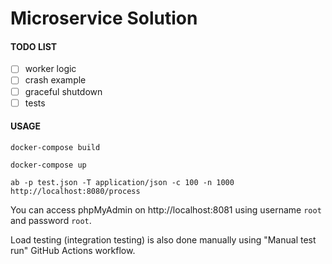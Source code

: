 # Microservice Solution

#### TODO LIST

- [ ] worker logic
- [ ] crash example
- [ ] graceful shutdown
- [ ] tests

#### USAGE

```docker-compose build```

```docker-compose up```

```ab -p test.json -T application/json -c 100 -n 1000 http://localhost:8080/process```

You can access phpMyAdmin on http://localhost:8081 using username ```root``` and password ```root```.

Load testing (integration testing) is also done manually using "Manual test run" GitHub Actions workflow.